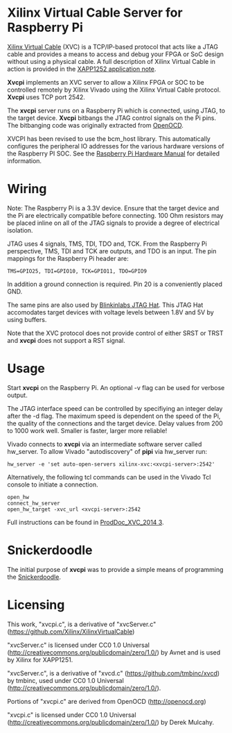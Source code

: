 # Xilinx Virtual Cable Server for Raspberry Pi

[Xilinx Virtual Cable](https://github.com/Xilinx/XilinxVirtualCable/) (XVC) is a TCP/IP-based protocol that  acts like a JTAG cable and provides a means to access and debug your  FPGA or SoC design without using a physical cable.
A full description of Xilinx Virtual Cable in action is provided in the [XAPP1252 application note](https://www.xilinx.com/support/documentation/application_notes/xapp1251-xvc-zynq-petalinux.pdf).

**Xvcpi** implements an XVC server to allow a Xilinx FPGA or SOC to be controlled remotely by Xilinx Vivado using the Xilinx Virtual Cable protocol. **Xvcpi** uses TCP port 2542.

The **xvcpi** server runs on a Raspberry Pi which is connected, using JTAG, to the target device. **Xvcpi** bitbangs the JTAG control signals on the Pi pins. The bitbanging code was originally extracted from [OpenOCD](http://openocd.org).

XVCPI has been revised to use the bcm_host library. This automatically configures the peripheral IO addresses for the various hardware versions of the Raspberry PI SOC. See the [Raspberry Pi Hardware Manual](https://www.raspberrypi.com/documentation/computers/raspberry-pi.html#peripheral-addresses) for detailed information.

# Wiring
Note: The Raspberry Pi is a 3.3V device. Ensure that the target device and the Pi are electrically compatible before connecting. 100 Ohm resistors may be placed inline on all of the JTAG signals to provide a degree of electrical isolation.

JTAG uses 4 signals, TMS, TDI, TDO and, TCK.
From the Raspberry Pi perspective, TMS, TDI and TCK are outputs, and TDO is an input.
The pin mappings for the Raspberry Pi header are:
```
TMS=GPIO25, TDI=GPIO10, TCK=GPIO11, TDO=GPIO9
```
In addition a ground connection is required. Pin 20 is a conveniently placed GND.

The same pins are also used by [Blinkinlabs JTAG Hat](https://github.com/blinkinlabs/jtag_hat). This JTAG Hat accomodates target devices with voltage levels between 1.8V and 5V by using buffers.

Note that the XVC protocol does not provide control of either SRST or TRST and **xvcpi** does not support a RST signal.

# Usage
Start **xvcpi** on the Raspberry Pi. An optional -v flag can be used for verbose output.

The JTAG interface speed can be controlled by specifiying an integer delay after the -d flag.
The maximum speed is dependent on the speed of the Pi, the quality of the connections and the target device.
Delay values from 200 to 1000 work well. Smaller is faster, larger more reliable!

Vivado connects to **xvcpi** via an intermediate software server called hw_server. To allow Vivado "autodiscovery" of **pipi** via hw_server run:

```
hw_server -e 'set auto-open-servers xilinx-xvc:<xvcpi-server>:2542'
```

Alternatively, the following tcl commands can be used in the Vivado Tcl console to initiate a connection.

```
open_hw
connect_hw_server
open_hw_target -xvc_url <xvcpi-server>:2542
```

Full instructions can be found in [ProdDoc_XVC_2014 3](ProdDoc_XVC_2014_3.pdf).

# Snickerdoodle
The initial purpose of **xvcpi** was to provide a simple means of programming the [Snickerdoodle](http://snickerdoodle.io).
# Licensing
This work, "xvcpi.c", is a derivative of "xvcServer.c" (https://github.com/Xilinx/XilinxVirtualCable)

"xvcServer.c" is licensed under CC0 1.0 Universal (http://creativecommons.org/publicdomain/zero/1.0/)
by Avnet and is used by Xilinx for XAPP1251.

"xvcServer.c", is a derivative of "xvcd.c" (https://github.com/tmbinc/xvcd)
by tmbinc, used under CC0 1.0 Universal (http://creativecommons.org/publicdomain/zero/1.0/).

Portions of "xvcpi.c" are derived from OpenOCD (http://openocd.org)

"xvcpi.c" is licensed under CC0 1.0 Universal (http://creativecommons.org/publicdomain/zero/1.0/)
by Derek Mulcahy.